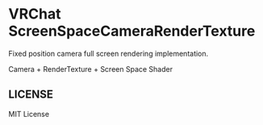 # VRChat ScreenSpaceCameraRenderTexture

Fixed position camera full screen rendering implementation.

Camera + RenderTexture + Screen Space Shader

## LICENSE

MIT License
